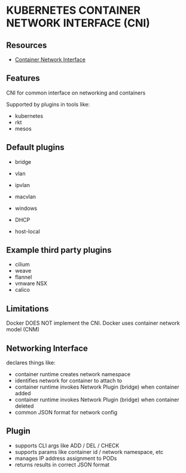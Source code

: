 # KUBERNETES CONTAINER NETWORK INTERFACE (CNI)

## Resources

- [Container Network Interface](https://www.cni.dev/)

## Features
CNI for common interface on networking and containers

Supported by plugins in tools like:
* kubernetes
* rkt
* mesos

## Default plugins
* bridge
* vlan
* ipvlan
* macvlan
* windows

* DHCP
* host-local

## Example third party plugins
* cilium
* weave
* flannel
* vmware NSX
* calico

## Limitations
Docker DOES NOT implement the CNI. Docker uses container network model (CNM)

## Networking Interface
declares things like:

* container runtime creates network namespace
* identifies network for container to attach to
* container runtime invokes Network Plugin (bridge) when container added
* container runtime invokes Network Plugin (bridge) when container deleted
* common JSON format for network config

## Plugin
* supports CLI args like ADD / DEL / CHECK
* supports params like container id / network namespace, etc
* manages IP address assignment to PODs
* returns results in correct JSON format